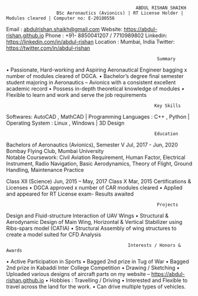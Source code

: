                                                      ABDUL RISHAN SHAIKH
                       BSc Aeronautics (Avionics) | RT License Holder | Modules cleared | Computer no: E-20180556

Email : abdulrishan.shaikh@gmail.com			                                                  Website: https://abdul-rishan.github.io
Phone : +91- 8850041207 /  7710989802			                                            Linkedin: https://linkedin.com/in/abdul-rishan
Location : Mumbai, India					                                                    Twitter:   https://twitter.com/in/abdul-rishan

                                                             Summary
•	Passionate, Hard-working and Aspiring Aeronautical Engineer bagging x number of modules cleared of DGCA.
•	Bachelor’s degree final semester student majoring in Aeronautics – Avionics with a consistent excellent academic record
•	Possess in-depth theoretical knowledge  of modules
•	Flexible to learn and work and serve the job requirements

                                                            Key Skills
Softwares: AutoCAD , MathCAD | Programming Languages : C++ , Python | Operating System : Linux , Windows | 3D Design

                                                            Education

Bachelors of Aeronautics (Avionics), Semester V				                                                          Jul, 2017 - Jun, 2020
Bombay Flying Club, Mumbai University	
Notable Coursework: Civil Aviation Requirement, Human Factor, Electrical Instrument, Radio Navigation, Basic Aerodynamics, Theory of Flight, Ground Handling, Maintenance Practice

Class XII (Science)								                                                                               Jun, 2015 – May, 2017
Class X 								          	          		                                                                           Mar, 2015
Certifications & Licenses
•	DGCA approved x number of CAR modules cleared
•	Applied and appeared for RT License exam- Results awaited

                                                             Projects
Design and Fluid-structure Interaction of UAV Wings
•	Structural & Aerodynamic Design of Main Wing, Horizontal & Vertical Stabilizer using Ribs-spars model (CATIA)
•	Structural Assembly of wing structures to create a model suited for CFD Analysis

                                                  Interests / Honors & Awards
•	Active Participation in Sports
•	Bagged 2nd prize in Tug of War
•	Bagged 2nd prize in Kabaddi Inter College Competition
•	Drawing  / Sketching
•	Uploaded various designs of aircraft parts on my website – https://abdul-rishan.github.io
•	Hobbies : Travelling /  Driving
•	Interested and Flexible to travel across the land for the work. 
•	Can drive multiple types of vehicles.
